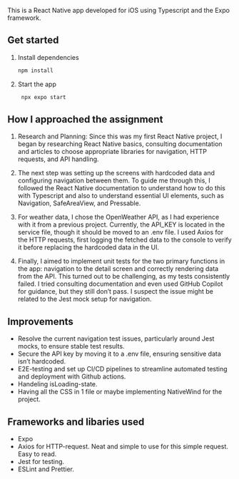 This is a React Native app developed for iOS using Typescript and the Expo framework.

## Get started

1. Install dependencies

   ```bash
   npm install
   ```

2. Start the app

   ```bash
    npx expo start
   ```

## How I approached the assignment

1. Research and Planning: Since this was my first React Native project, I began by researching React Native basics, consulting documentation and articles to choose appropriate libraries for navigation, HTTP requests, and API handling.

2. The next step was setting up the screens with hardcoded data and configuring navigation between them. To guide me through this, I followed the React Native documentation to understand how to do this with Typescript and also to understand essential UI elements, such as Navigation, SafeAreaView, and Pressable.

3. For weather data, I chose the OpenWeather API, as I had experience with it from a previous project. Currently, the API_KEY is located in the service file, though it should be moved to an .env file. I used Axios for the HTTP requests, first logging the fetched data to the console to verify it before replacing the hardcoded data in the UI.

4. Finally, I aimed to implement unit tests for the two primary functions in the app: navigation to the detail screen and correctly rendering data from the API. This turned out to be challenging, as my tests consistently failed. I tried consulting documentation and even used GitHub Copilot for guidance, but they still don’t pass. I suspect the issue might be related to the Jest mock setup for navigation.

## Improvements

- Resolve the current navigation test issues, particularly around Jest mocks, to ensure stable test results.
- Secure the API key by moving it to a .env file, ensuring sensitive data isn’t hardcoded.
- E2E-testing and set up CI/CD pipelines to streamline automated testing and deployment with Github actions.
- Handeling isLoading-state.
- Having all the CSS in 1 file or maybe implementing NativeWind for the project.

## Frameworks and libaries used

- Expo
- Axios for HTTP-request. Neat and simple to use for this simple request. Easy to read.
- Jest for testing.
- ESLint and Prettier.
